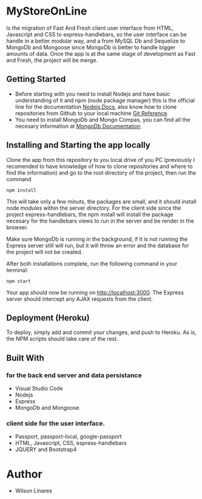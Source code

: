 # MyStoreOnLine
Is the migration of Fast And Fresh client user interface from HTML, Javascript and CSS to express-handlebars, so the user interface can be handle in a better modular way, and a from MySQL Db and Sequelize to MongoDb and Mongoose since MongoDb is better to handle bigger amounts of data. Once the app is at the same stage of development as Fast and Fresh, the project will be merge.

## Getting Started
* Before starting with you need to install Nodejs and have basic understanding of it and npm (node package manager) this is the official line for the documentation [Nodejs Docs](https://nodejs.org/en/docs/), also know how to clone repositories from Github to your local machine [Git Reference](https://www.git-scm.com/docs). 
* You need to install MongoDb and Mongo Compas, you can find all the necesary information at [MongoDb Documentation](https://docs.mongodb.com/)

## Installing and Starting the app locally

Clone the app from this repository to you local drive of you PC (previously I recomended to have knowledge of how to clone repositories and where to find the information) and go to the root directory of the project, then run the command

```
npm install
```
This will take only a few minuts, the packages are small, and it should install node modules within the server directory. For the client side since the project express-handlebars, the npm install will install the package necesary for the handlebars views to run in the server and be render in the browser.

Make sure MongoDb is running in the background, if it is not running the Express server still will run, but it will throw an error and the database for the project will not be created.

After both installations complete, run the following command in your terminal:

```
npm start
```

Your app should now be running on <http://localhost:3000>. The Express server should intercept any AJAX requests from the client.

## Deployment (Heroku)

To deploy, simply add and commit your changes, and push to Heroku. As is, the NPM scripts should take care of the rest.

## Built With

### for the back end server and data persistance
* Visual Studio Code
* Nodejs 
* Express 
* MongoDb and Mongoose. 

### client side for the user interface.
* Passport, passport-local, google-passport 
* HTML, Javascript, CSS, espress-handlebars
* JQUERY and Bootstrap4

# Author
* Wilson Linares 
